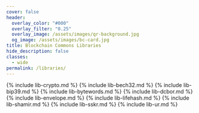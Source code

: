 ```yaml
---
cover: false
header:
  overlay_color: "#000"
  overlay_filter: "0.25"
  overlay_image: /assets/images/qr-background.jpg
  og_image: /assets/images/bc-card.jpg
title: Blockchain Commons Libraries
hide_description: false
classes:
  - wide
permalink: /libraries/
---
```

{% include lib-crypto.md %}
{% include lib-bech32.md %}
{% include lib-bip39.md %}
{% include lib-bytewords.md %}
{% include lib-dcbor.md %}
{% include lib-envelope.md %}
{% include lib-lifehash.md %}
{% include lib-shamir.md %}
{% include lib-sskr.md %}
{% include lib-ur.md %}

